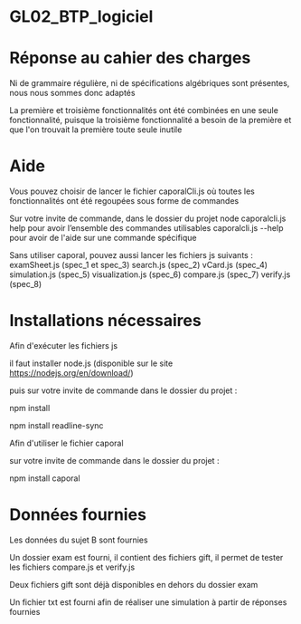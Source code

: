 # GL02_BTP_logiciel

# Réponse au cahier des charges

Ni de grammaire régulière, ni de spécifications algébriques sont présentes,
nous nous sommes donc adaptés

La première et troisième fonctionnalités ont été combinées en une seule fonctionnalité,
puisque la troisième fonctionnalité a besoin de la première
et que l'on trouvait la première toute seule inutile

# Aide

Vous pouvez choisir de lancer le fichier caporalCli.js
où toutes les fonctionnalités ont été regoupées sous forme de commandes

Sur votre invite de commande, dans le dossier du projet
node caporalcli.js help 
pour avoir l’ensemble des commandes utilisables 
caporalcli.js <nomdelacommande> --help 
pour avoir de l'aide sur une commande spécifique

Sans utiliser caporal, pouvez aussi lancer les fichiers js suivants :
examSheet.js (spec_1 et spec_3)
search.js (spec_2)
vCard.js (spec_4)
simulation.js (spec_5)
visualization.js (spec_6)
compare.js (spec_7)
verify.js (spec_8)

# Installations nécessaires

Afin d'exécuter les fichiers js

il faut installer node.js (disponible sur le site https://nodejs.org/en/download/)

puis sur votre invite de commande dans le dossier du projet : 

npm install

npm install readline-sync

Afin d'utiliser le fichier caporal

sur votre invite de commande dans le dossier du projet :

npm install caporal

# Données fournies

Les données du sujet B sont fournies

Un dossier exam est fourni,
il contient des fichiers gift,
il permet de tester les fichiers compare.js et verify.js

Deux fichiers gift sont déjà disponibles en dehors du dossier exam

Un fichier txt est fourni afin de réaliser une simulation à partir de réponses fournies
